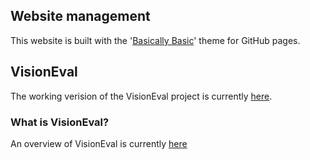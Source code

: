 ## Website management

This website is built with the '[Basically Basic](https://github.com/mmistakes/jekyll-theme-basically-basic)' theme for GitHub pages. 

## VisionEval

The working verision of the VisionEval project is currently [here](https://github.com/visioneval/VisionEval).

### What is VisionEval?

An overview of VisionEval is currently [here](https://VisionEval.org/)

